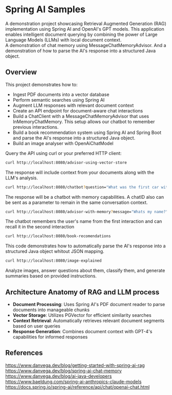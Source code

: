 # Spring AI Samples 

A demonstration project showcasing Retrieval Augmented Generation (RAG) implementation using Spring AI and OpenAI's GPT models. This application enables intelligent document querying by combining the power of Large Language Models (LLMs) with local document context.  
A demonstration of chat memory using MessageChatMemoryAdvisor.
And a demonstration of how to parse the AI's response into a structured Java object.
## Overview

This project demonstrates how to:
- Ingest PDF documents into a vector database
- Perform semantic searches using Spring AI
- Augment LLM responses with relevant document context
- Create an API endpoint for document-aware chat interactions
- Build a ChatClient with a MessageChatMemoryAdvisor that uses InMemoryChatMemory. This setup allows our chatbot to remember previous interactions.  
- Build a book recommendation system using Spring AI and Spring Boot and parse the AI's response into a structured Java object.  
- Build an image analyser with OpenAiChatModel

Query the API using curl or your preferred HTTP client:

```bash
curl http://localhost:8080/advisor-using-vector-store
```
The response will include context from your documents along with the LLM's analysis.

```bash
curl http://localhost:8080/chatbot?question="What was the first car with line production?"
```
The response will be a chatbot with memory capabilities. A chatID also can be sent as a parameter to remain in the same conversation context.

```bash
curl http://localhost:8080/advisor-with-memory?message="Whats my name?"
```
The chatbot remembers the user's name from the first interaction and can recall it in the second interaction

```bash
curl http://localhost:8080/book-recomendations
```
This code demonstrates how to automatically parse the AI's response into a structured Java object whitout JSON mapping. 

```bash
curl http://localhost:8080/image-explained
```
Analyze images, answer questions about them, classify them, and generate summaries based on provided instructions.
## Architecture Anatomy of RAG and LLM process

- **Document Processing**: Uses Spring AI's PDF document reader to parse documents into manageable chunks
- **Vector Storage**: Utilizes PGVector for efficient similarity searches
- **Context Retrieval**: Automatically retrieves relevant document segments based on user queries
- **Response Generation**: Combines document context with GPT-4's capabilities for informed responses

## References
https://www.danvega.dev/blog/getting-started-with-spring-ai-rag  
https://www.danvega.dev/blog/spring-ai-chat-memory  
https://www.danvega.dev/blog/ai-java-developers  
https://www.baeldung.com/spring-ai-anthropics-claude-models  
https://docs.spring.io/spring-ai/reference/api/chat/openai-chat.html

